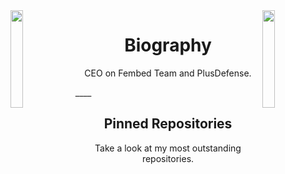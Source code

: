 <img align='left' src='http://pa1.narvii.com/6995/90e0ada08036dcf01e3f640bf6dde1d377d99757r1-200-200_00.gif' width='20%'>
<img align='right' src='http://pa1.narvii.com/6995/90e0ada08036dcf01e3f640bf6dde1d377d99757r1-200-200_00.gif' width='20%'>

<h1 align="center">Biography</h2>
<p align="center">CEO on Fembed Team and PlusDefense.</p>
____

<h2 align="center">Pinned Repositories</h2>
<p align="center">Take a look at my most outstanding repositories.</p>
